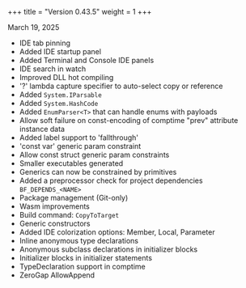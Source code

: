 +++
title = "Version 0.43.5"
weight = 1
+++

March 19, 2025

- IDE tab pinning
- Added IDE startup panel
- Added Terminal and Console IDE panels
- IDE search in watch
- Improved DLL hot compiling
- '?' lambda capture specifier to auto-select copy or reference
- Added `System.IParsable`
- Added `System.HashCode`
- Added `EnumParser<T>` that can handle enums with payloads
- Allow soft failure on const-encoding of comptime "prev" attribute instance data
- Added label support to 'fallthrough'
- 'const var' generic param constraint
- Allow const struct generic param constraints
- Smaller executables generated
- Generics can now be constrained by primitives
- Added a preprocessor check for project dependencies `BF_DEPENDS_<NAME>`
- Package management (Git-only)
- Wasm improvements
- Build command: `CopyToTarget`
- Generic constructors
- Added IDE colorization options: Member, Local, Parameter
- Inline anonymous type declarations
- Anonymous subclass declarations in initializer blocks
- Initializer blocks in initializer statements
- TypeDeclaration support in comptime
- ZeroGap AllowAppend
